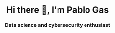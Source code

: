 <h1 align="center">Hi there 👋, I'm Pablo Gas</h1>
<h3 align="center">Data science and cybersecurity enthusiast</h3>

<!---
- 👋 Hi, I’m @PabloGas
- 👀 I’m interested in ...
- 🌱 I’m currently learning ...
- 💞️ I’m looking to collaborate on ...
- 📫 How to reach me ...

PabloGas/PabloGas is a ✨ special ✨ repository because its `README.md` (this file) appears on your GitHub profile.
You can click the Preview link to take a look at your changes.
--->
